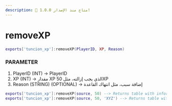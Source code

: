 ```yaml
---
description: 🔧 متاح منذ الإصدار 1.0.0!
---
```


# removeXP

```lua title="Export Syntax"
exports['tuncion_xp']:removeXP(PlayerID, XP, Reason)
```

### PARAMETER

1. PlayerID <span className="color-blue">(INT)</span> <span className="color-orange">-> PlayerID</span>
2. XP <span className="color-blue">(INT)</span> <span className="color-orange">-> مقدار XP الذي يجب إزالته، مثل 50XP</span>
3. Reason <span className="color-blue">(STRING) (OPTIONAL)</span> <span className="color-orange">-> إضافة سبب، مثل انتهاك القاعدة</span>

```lua
exports['tuncion_xp']:removeXP(source, 50) --> Returns table with information
exports['tuncion_xp']:removeXP(source, 50, 'XYZ') --> Returns table with information
```